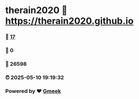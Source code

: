 # therain2020 :link: https://therain2020.github.io 
### :page_facing_up: [17](https://therain2020.github.io/tag.html) 
### :speech_balloon: 0 
### :hibiscus: 26598 
### :alarm_clock: 2025-05-10 19:19:32 
### Powered by :heart: [Gmeek](https://github.com/Meekdai/Gmeek)
